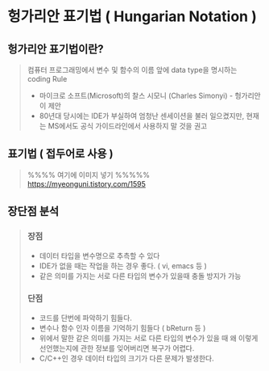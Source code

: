 # 헝가리안 표기법 ( Hungarian Notation )
## 헝가리안 표기법이란? 
> 컴퓨터 프로그래밍에서 변수 및 함수의 이름 앞에 data type을 명시하는 coding Rule
> * 마이크로 소프트(Microsoft)의 찰스 시모니 (Charles Simonyi) - 헝가리안 이 제안
> * 80년대 당시에는 IDE가 부실하여 엄청난 센세이션을 불러 일으켰지만, 현재는 MS에서도 공식 가이드라인에서 사용하지 말 것을 권고

## 표기법 ( 접두어로 사용 )
> %%%% 여기에 이미지 넣기 %%%%%
> https://myeonguni.tistory.com/1595


## 장단점 분석
> ### 장점
> * 데이터 타입을 변수명으로 추측할 수 있다
> * IDE가 없을 때는 작업을 하는 경우 좋다. ( vi, emacs 등 )
> * 같은 의미를 가지는 서로 다른 타입의 변수가 있을때 충돌 방지가 가능
>  
> ### 단점
> * 코드를 단번에 파악하기 힘들다.
> * 변수나 함수 인자 이름을 기억하기 힘들다 ( bReturn 등 )
> * 위에서 말한 같은 의미를 가지는 서로 다른 타입의 변수가 있을 때 왜 이렇게 선언했는지에 관한 정보를 잊어버리면 복구가 어렵다.
> * C/C++인 경우 데이터 타입의 크기가 다른 문제가 발생한다.
